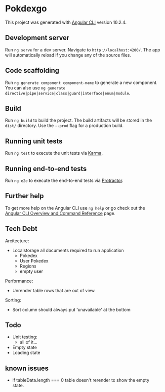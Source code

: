 # Pokdexgo

This project was generated with [Angular CLI](https://github.com/angular/angular-cli) version 10.2.4.

## Development server

Run `ng serve` for a dev server. Navigate to `http://localhost:4200/`. The app will automatically reload if you change any of the source files.

## Code scaffolding

Run `ng generate component component-name` to generate a new component. You can also use `ng generate directive|pipe|service|class|guard|interface|enum|module`.

## Build

Run `ng build` to build the project. The build artifacts will be stored in the `dist/` directory. Use the `--prod` flag for a production build.

## Running unit tests

Run `ng test` to execute the unit tests via [Karma](https://karma-runner.github.io).

## Running end-to-end tests

Run `ng e2e` to execute the end-to-end tests via [Protractor](http://www.protractortest.org/).

## Further help

To get more help on the Angular CLI use `ng help` or go check out the [Angular CLI Overview and Command Reference](https://angular.io/cli) page.

## Tech Debt
Arcitecture:
- Localstorage all documents required to run application
  - Pokedex
  - User Pokedex
  - Regions
  - empty user

Performance:
- Unrender table rows that are out of view

Sorting:
- Sort column should always put 'unavailable' at the bottom

## Todo
- Unit testing:
  - all of it...
- Empty state
- Loading state

## known issues
- if tableData.length === 0 table doesn't rerender to show the empty state.
